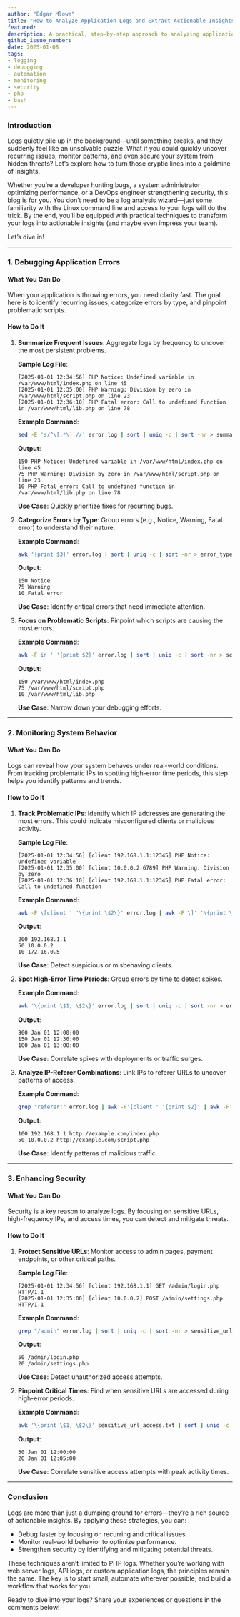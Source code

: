 ```yaml
---
author: "Edgar Mlowe"
title: "How to Analyze Application Logs and Extract Actionable Insights"
featured:
description: A practical, step-by-step approach to analyzing application logs, turning them into actionable insights for debugging, monitoring system behavior, and enhancing security.
github_issue_number: 
date: 2025-01-08
tags:
- logging
- debugging
- automation
- monitoring
- security
- php
- bash
---
```


### **Introduction**

Logs quietly pile up in the background—until something breaks, and they suddenly feel like an unsolvable puzzle. What if you could quickly uncover recurring issues, monitor patterns, and even secure your system from hidden threats? Let’s explore how to turn those cryptic lines into a goldmine of insights.

Whether you’re a developer hunting bugs, a system administrator optimizing performance, or a DevOps engineer strengthening security, this blog is for you. You don’t need to be a log analysis wizard—just some familiarity with the Linux command line and access to your logs will do the trick. By the end, you’ll be equipped with practical techniques to transform your logs into actionable insights (and maybe even impress your team).

Let’s dive in!

---

### **1. Debugging Application Errors**

#### **What You Can Do**

When your application is throwing errors, you need clarity fast. The goal here is to identify recurring issues, categorize errors by type, and pinpoint problematic scripts.

#### **How to Do It**

1. **Summarize Frequent Issues**: Aggregate logs by frequency to uncover the most persistent problems.

   **Sample Log File**:

   ```plaintext
   [2025-01-01 12:34:56] PHP Notice: Undefined variable in /var/www/html/index.php on line 45
   [2025-01-01 12:35:00] PHP Warning: Division by zero in /var/www/html/script.php on line 23
   [2025-01-01 12:36:10] PHP Fatal error: Call to undefined function in /var/www/html/lib.php on line 78
   ```

   **Example Command**:

   ```bash
   sed -E 's/^\[.*\] //' error.log | sort | uniq -c | sort -nr > summarized_errors.txt
   ```

   **Output**:

   ```plaintext
   150 PHP Notice: Undefined variable in /var/www/html/index.php on line 45
   75 PHP Warning: Division by zero in /var/www/html/script.php on line 23
   10 PHP Fatal error: Call to undefined function in /var/www/html/lib.php on line 78
   ```

   **Use Case**: Quickly prioritize fixes for recurring bugs.

2. **Categorize Errors by Type**: Group errors (e.g., Notice, Warning, Fatal error) to understand their nature.

   **Example Command**:

   ```bash
   awk '{print $3}' error.log | sort | uniq -c | sort -nr > error_types.txt
   ```

   **Output**:

   ```plaintext
   150 Notice
   75 Warning
   10 Fatal error
   ```

   **Use Case**: Identify critical errors that need immediate attention.

3. **Focus on Problematic Scripts**: Pinpoint which scripts are causing the most errors.

   **Example Command**:

   ```bash
   awk -F'in ' '{print $2}' error.log | sort | uniq -c | sort -nr > script_error_frequency.txt
   ```

   **Output**:

   ```plaintext
   150 /var/www/html/index.php
   75 /var/www/html/script.php
   10 /var/www/html/lib.php
   ```

   **Use Case**: Narrow down your debugging efforts.

---

### **2. Monitoring System Behavior**

#### **What You Can Do**

Logs can reveal how your system behaves under real-world conditions. From tracking problematic IPs to spotting high-error time periods, this step helps you identify patterns and trends.

#### **How to Do It**

1. **Track Problematic IPs**: Identify which IP addresses are generating the most errors. This could indicate misconfigured clients or malicious activity.

   **Sample Log File**:

   ```plaintext
   [2025-01-01 12:34:56] [client 192.168.1.1:12345] PHP Notice: Undefined variable
   [2025-01-01 12:35:00] [client 10.0.0.2:6789] PHP Warning: Division by zero
   [2025-01-01 12:36:10] [client 192.168.1.1:12345] PHP Fatal error: Call to undefined function
   ```

   **Example Command**:

   ```bash
   awk -F'\[client ' '\{print \$2\}' error.log | awk -F'\]' '\{print \$1\}' | sort | uniq -c | sort -nr > ip_frequency.txt
   ```

   **Output**:

   ```plaintext
   200 192.168.1.1
   50 10.0.0.2
   10 172.16.0.5
   ```

   **Use Case**: Detect suspicious or misbehaving clients.

2. **Spot High-Error Time Periods**: Group errors by time to detect spikes.

   **Example Command**:

   ```bash
   awk '\{print \$1, \$2\}' error.log | sort | uniq -c | sort -nr > error_times.txt
   ```

   **Output**:

   ```plaintext
   300 Jan 01 12:00:00
   150 Jan 01 12:30:00
   100 Jan 01 13:00:00
   ```

   **Use Case**: Correlate spikes with deployments or traffic surges.

3. **Analyze IP-Referer Combinations**: Link IPs to referer URLs to uncover patterns of access.

   **Example Command**:

   ```bash
   grep "referer:" error.log | awk -F'[client ' '{print $2}' | awk -F'referer: ' '{print $1, $2}' | sort | uniq -c | sort -nr > ip_referer_combinations.txt
   ```

   **Output**:

   ```plaintext
   100 192.168.1.1 http://example.com/index.php
   50 10.0.0.2 http://example.com/script.php
   ```

   **Use Case**: Identify patterns of malicious traffic.

---

### **3. Enhancing Security**

#### **What You Can Do**

Security is a key reason to analyze logs. By focusing on sensitive URLs, high-frequency IPs, and access times, you can detect and mitigate threats.

#### **How to Do It**

1. **Protect Sensitive URLs**: Monitor access to admin pages, payment endpoints, or other critical paths.

   **Sample Log File**:

   ```plaintext
   [2025-01-01 12:34:56] [client 192.168.1.1] GET /admin/login.php HTTP/1.1
   [2025-01-01 12:35:00] [client 10.0.0.2] POST /admin/settings.php HTTP/1.1
   ```

   **Example Command**:

   ```bash
   grep "/admin" error.log | sort | uniq -c | sort -nr > sensitive_url_access.txt
   ```

   **Output**:

   ```plaintext
   50 /admin/login.php
   20 /admin/settings.php
   ```

   **Use Case**: Detect unauthorized access attempts.

2. **Pinpoint Critical Times**: Find when sensitive URLs are accessed during high-error periods.

   **Example Command**:

   ```bash
   awk '\{print \$1, \$2\}' sensitive_url_access.txt | sort | uniq -c | sort -nr > critical_access_times.txt
   ```

   **Output**:

   ```plaintext
   30 Jan 01 12:00:00
   20 Jan 01 12:05:00
   ```

   **Use Case**: Correlate sensitive access attempts with peak activity times.

---

### **Conclusion**

Logs are more than just a dumping ground for errors—they’re a rich source of actionable insights. By applying these strategies, you can:

- Debug faster by focusing on recurring and critical issues.
- Monitor real-world behavior to optimize performance.
- Strengthen security by identifying and mitigating potential threats.

These techniques aren’t limited to PHP logs. Whether you’re working with web server logs, API logs, or custom application logs, the principles remain the same. The key is to start small, automate wherever possible, and build a workflow that works for you.

Ready to dive into your logs? Share your experiences or questions in the comments below!




